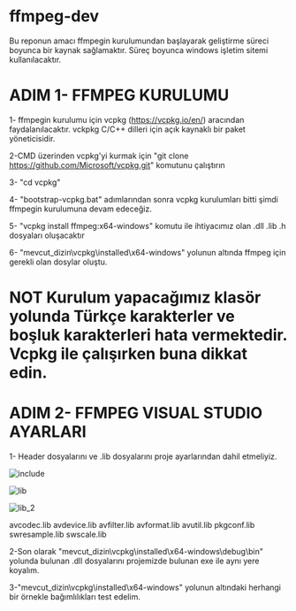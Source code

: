 # ffmpeg-dev

Bu reponun amacı ffmpegin kurulumundan başlayarak geliştirme süreci boyunca bir kaynak sağlamaktır.
Süreç boyunca windows işletim sitemi kullanılacaktır.

# ADIM 1- FFMPEG KURULUMU

1- ffmpegin kurulumu için vcpkg (https://vcpkg.io/en/) aracından faydalanılacaktır.
vckpkg C/C++ dilleri için açık kaynaklı bir paket yöneticisidir.

2-CMD üzerinden vcpkg'yi kurmak için 
"git clone https://github.com/Microsoft/vcpkg.git" komutunu çalıştırın

3- "cd vcpkg"

4- "bootstrap-vcpkg.bat" adımlarından sonra vcpkg kurulumları bitti şimdi ffmpegin kurulumuna devam edeceğiz.

5- "vcpkg install ffmpeg:x64-windows" komutu ile ihtiyacımız olan .dll .lib .h dosyaları oluşacaktır

6- "mevcut_dizin\vcpkg\installed\x64-windows" yolunun altında ffmpeg için gerekli olan dosylar oluştu.

# NOT Kurulum yapacağımız klasör yolunda Türkçe karakterler ve boşluk karakterleri hata vermektedir. Vcpkg ile çalışırken buna dikkat edin. 

# ADIM 2- FFMPEG VISUAL STUDIO AYARLARI

1- Header dosyalarını ve .lib dosyalarını proje ayarlarından dahil etmeliyiz.

![include](https://github.com/canerteyfik/ffmpeg-dev/assets/74292890/a0c0a3f3-57c0-4c83-86af-0e5993fcfae9)

![lib](https://github.com/canerteyfik/ffmpeg-dev/assets/74292890/c4eb6b40-34a9-476f-999e-22dc5fb6ba32)

![lib_2](https://github.com/canerteyfik/ffmpeg-dev/assets/74292890/3d634eeb-9310-4c05-a7c4-53396e498693)

avcodec.lib
avdevice.lib
avfilter.lib
avformat.lib
avutil.lib
pkgconf.lib
swresample.lib
swscale.lib

2-Son olarak "mevcut_dizin\vcpkg\installed\x64-windows\debug\bin" yolunda bulunan .dll dosyalarını projemizde bulunan exe ile aynı yere koyalım.

3-"mevcut_dizin\vcpkg\installed\x64-windows" yolunun altındaki herhangi bir örnekle bağımlılıkları test edelim.








